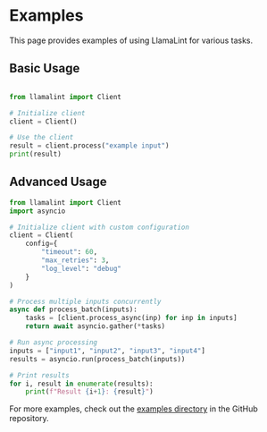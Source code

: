 # Examples

This page provides examples of using LlamaLint for various tasks.

## Basic Usage

```python

from llamalint import Client

# Initialize client
client = Client()

# Use the client
result = client.process("example input")
print(result)
```

## Advanced Usage

```python
from llamalint import Client
import asyncio

# Initialize client with custom configuration
client = Client(
    config={
        "timeout": 60,
        "max_retries": 3,
        "log_level": "debug"
    }
)

# Process multiple inputs concurrently
async def process_batch(inputs):
    tasks = [client.process_async(inp) for inp in inputs]
    return await asyncio.gather(*tasks)

# Run async processing
inputs = ["input1", "input2", "input3", "input4"]
results = asyncio.run(process_batch(inputs))

# Print results
for i, result in enumerate(results):
    print(f"Result {i+1}: {result}")
```

For more examples, check out the [examples directory](https://github.com/llamasearchai/llamalint/tree/main/examples) in the GitHub repository.
